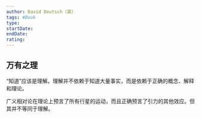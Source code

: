 ```yaml
---
author: David Deutsch（英）
tags: #Book 
type:
startDate: 
endDate:
rating: 
---
```



## 万有之理 

“知道”应该是理解。理解并不依赖于知道大量事实，而是依赖于正确的概念、解释和理论。

广义相对论在理论上预言了所有行星的运动，而且正确预言了引力的其他效应。但其并不等同于理解。




